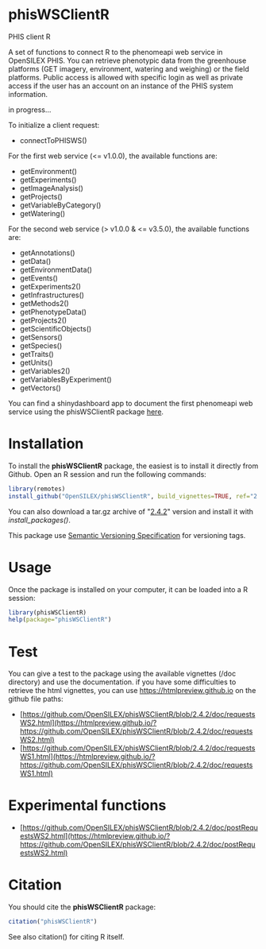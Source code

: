 # phisWSClientR

PHIS client R

A set of functions to connect R to the phenomeapi web service in OpenSILEX PHIS. You can retrieve phenotypic data from the greenhouse platforms (GET imagery, environment, watering and weighing) or the field platforms. Public access is allowed with specific login as well as private access if the user has an account on an instance of the PHIS system information.

in progress...

To initialize a client request:

- connectToPHISWS()

For the first web service (<= v1.0.0), the available functions are:

- getEnvironment()
- getExperiments()
- getImageAnalysis()
- getProjects()
- getVariableByCategory()
- getWatering()

For the second web service (> v1.0.0 & <= v3.5.0), the available functions are:

- getAnnotations()
- getData()
- getEnvironmentData()
- getEvents()
- getExperiments2()
- getInfrastructures()
- getMethods2()
- getPhenotypeData()
- getProjects2()
- getScientificObjects()
- getSensors()
- getSpecies()
- getTraits()
- getUnits()
- getVariables2()
- getVariablesByExperiment()
- getVectors()

You can find a shinydashboard app to document the first phenomeapi web service using the phisWSClientR package [here](https://github.com/sanchezi/docAppPhisWSClientR).

# Installation

To install the **phisWSClientR** package, the easiest is to install it directly from Github. Open an R session and run the following commands:

```R
library(remotes)
install_github("OpenSILEX/phisWSClientR", build_vignettes=TRUE, ref="2.4.2")
```

You can also download a tar.gz archive of "[2.4.2](https://github.com/OpenSILEX/phisWSClientR/tree/2.4.2)" version and install it with _install_packages()_.

This package use [Semantic Versioning Specification](https://semver.org/) for versioning tags.

# Usage

Once the package is installed on your computer, it can be loaded into a R session:

```R
library(phisWSClientR)
help(package="phisWSClientR")
```

# Test

You can give a test to the package using the available vignettes (/doc directory) and use the documentation. if you have some difficulties to retrieve the html vignettes, you can use https://htmlpreview.github.io on the github file paths:

- [https://github.com/OpenSILEX/phisWSClientR/blob/2.4.2/doc/requestsWS2.html](https://htmlpreview.github.io/?https://github.com/OpenSILEX/phisWSClientR/blob/2.4.2/doc/requestsWS2.html)
- [https://github.com/OpenSILEX/phisWSClientR/blob/2.4.2/doc/requestsWS1.html](https://htmlpreview.github.io/?https://github.com/OpenSILEX/phisWSClientR/blob/2.4.2/doc/requestsWS1.html)

# Experimental functions

- [https://github.com/OpenSILEX/phisWSClientR/blob/2.4.2/doc/postRequestsWS2.html](https://htmlpreview.github.io/?https://github.com/OpenSILEX/phisWSClientR/blob/2.4.2/doc/postRequestsWS2.html)

# Citation

You should cite the **phisWSClientR** package:

```R
citation("phisWSClientR")
```

See also citation() for citing R itself.

